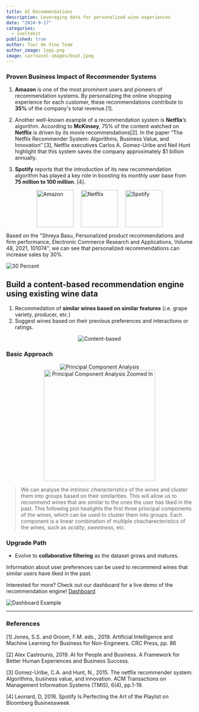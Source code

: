 ```yaml
---
title: AI Recommendations
description: Leveraging data for personalized wine experiences
date: "2024-9-17"
categories:
  - sveltekit
published: true
author: Tour de Vino Team
author_image: logo.png
image: carrousel-images/boat.jpeg
---
```


### Proven Business Impact of Recommender Systems
1. **Amazon** is one of the most prominent users and pioneers of recommendation systems. By personalizing the online shopping experience for each customer, these recommendations contribute to **35%** of the company's total revenue.[1].

2. Another well-known example of a recommendation system is **Netflix**’s algorithm. According to **McKinsey**, 75% of the content watched on **Netflix** is driven by its movie recommendations[2]. In the paper “The Netflix Recommender System: Algorithms, Business Value, and Innovation” [3], Netflix executives Carlos A. Gomez-Uribe and Neil Hunt highlight that this system saves the company approximately $1 billion annually. 

3. **Spotify** reports that the introduction of its new recommendation algorithm has played a key role in boosting its monthly user base from **75 million to 100 million**. [4]. 




<div style="display: flex; justify-content: center; align-items: center;">
  <img src="amazon.png" alt="Amazon" style="margin: 0 10px; width: 100px; border-radius: 0; object-fit: contain;" />
  <img src="netflix.png" alt="Netflix" style="margin: 0 10px; width: 100px;" />
  <img src="spotify.png" alt="Spotify" style="margin: 0 10px; width: 100px;" />
</div>

Based on the "Shreya Basu, Personalized product recommendations and firm performance, Electronic Commerce Research and Applications, Volume 48, 2021, 101074", we can see that personalized recommendations can increase sales by 30%.

![30 Percent](30percent.svg)

## Build a content-based recommendation engine using existing wine data

1. Recommedation of **similar wines based on similar features** (i.e. grape variety, producer, etc.)
2. Suggest wines based on their previous preferences and interactions or ratings.

<div style="text-align: center;">
  <img src="content_based_recommender.svg" alt="Content-based" />
</div>

### Basic Approach

<div style="text-align: center;">
  <img src="PCA.png" alt="Principal Component Analysis" />
  <img src="pca_zoom.png" alt="Principal Component Analysis Zoomed In" width="300"/>
</div>

> We can analyse the _intrinsic characteristics_ of the wines and cluster them into groups based on their similarities. This will allow us to recommend wines that are similar to the ones the user has liked in the past. This following plot healights the first three principal components of the wines, which can be used to cluster them into groups.
> Each component is a linear combination of multiple chacharecteristics of the wines, such as _acidity_, _sweetness_, etc.

### Upgrade Path

- Evolve to **collaborative filtering** as the dataset grows and matures.

Information about user preferences can be used to recommend wines that similar users have liked in the past.

Interested for more? Check out our dashboard for a live demo of the recommendation engine!
[Dashboard](https://huggingface.co/spaces/TourdeVino/showcase)


![Dashboard Example](dashboard_example.png)

<!-- 
This leads to:

# Immediate Engagement & Personalization

- Personalized Experience: Even without user data, the content-based recommendation engine provides relevant, personalized suggestions based on wine characteristics. This enhances customer experience immediately.

  - Metric: CTR for recommended wines, engagement on the platform.

# Revenue Growth Potential

# Increasing Conversion Rates

- Increased Sales: With more personalized suggestions, the system improves conversion rates and average order value as users are more likely to discover wines they love or add more bottles to their cart.

  - Metric: Purchase conversion rate, AOV.

# Scalability

# Customer Retention

Long-Term Value:

- Customer Retention and Loyalty: Over time, as more user data is collected, the system will drive repeat purchases by providing even more personalized suggestions. This fosters customer loyalty and increases the lifetime value of each customer.

  - Metric: Repeat purchase rate, user lifetime value (LTV).
-->
--- 


### References
[1] Jones, S.S. and Groom, F.M. eds., 2019. Artificial Intelligence and Machine Learning for Business for Non-Engineers. CRC Press, pp. 86

[2] Alex Castrounis, 2019. AI for People and Business. A Framework for Better Human Experiences and Business Success.

[3] Gomez-Uribe, C.A. and Hunt, N., 2015. The netflix recommender system: Algorithms, business value, and innovation. ACM Transactions on Management Information Systems (TMIS), 6(4), pp.1-19.

[4] Leonard, D, 2016. Spotify Is Perfecting the Art of the Playlist on Bloomberg Businessweek
